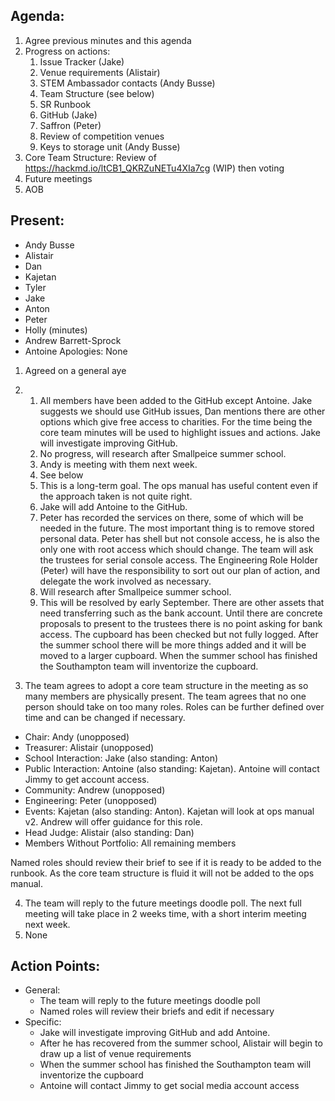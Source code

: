## Agenda:
1.	Agree previous minutes and this agenda
2.	Progress on actions: 
    1.	Issue Tracker (Jake)
    2.	Venue requirements (Alistair)
    3.	STEM Ambassador contacts (Andy Busse)
    4.	Team Structure (see below)
    5.	SR Runbook
    6.	GitHub (Jake)
    7.	Saffron (Peter)
    8.	Review of competition venues
    9.	Keys to storage unit (Andy Busse)
3.	Core Team Structure: Review of https://hackmd.io/ltCB1_QKRZuNETu4XIa7cg (WIP) then voting
4.	Future meetings
5.	AOB

## Present:
- Andy Busse
- Alistair
- Dan
- Kajetan
- Tyler
- Jake
- Anton
- Peter
- Holly (minutes)
- Andrew Barrett-Sprock
- Antoine
Apologies: None

1.	Agreed on a general aye
2.	
    1. All members have been added to the GitHub except Antoine. Jake suggests we should use GitHub issues, Dan mentions there are other options which give free access to charities. For the time being the core team minutes will be used to highlight issues and actions. Jake will investigate improving GitHub. 
    2. No progress, will research after Smallpeice summer school.
    3. Andy is meeting with them next week.
    4. See below
    5.  This is a long-term goal. The ops manual has useful content even if the approach taken is not quite right. 
    6.  Jake will add Antoine to the GitHub.
    7.  Peter has recorded the services on there, some of which will be needed in the future. The most important thing is to remove stored personal data. Peter has shell but not console access, he is also the only one with root access which should change. The team will ask the trustees for serial console access. The Engineering Role Holder (Peter) will have the responsibility to sort out our plan of action, and delegate the work involved as necessary.
    8. Will research after Smallpeice summer school.
    9. This will be resolved by early September. There are other assets that need transferring such as the bank account. Until there are concrete proposals to present to the trustees there is no point asking for bank access. The cupboard has been checked but not fully logged. After the summer school there will be more things added and it will be moved to a larger cupboard. When the summer school has finished the Southampton team will inventorize the cupboard. 

3.	The team agrees to adopt a core team structure in the meeting as so many members are physically present. The team agrees that no one person should take on too many roles. Roles can be further defined over time and can be changed if necessary.
- Chair: Andy (unopposed)
- Treasurer: Alistair (unopposed)
- School Interaction: Jake (also standing: Anton)
- Public Interaction: Antoine (also standing: Kajetan). Antoine will contact Jimmy to get account access.
- Community: Andrew (unopposed)
- Engineering: Peter (unopposed)
- Events: Kajetan (also standing: Anton). Kajetan will look at ops manual v2. Andrew will offer guidance for this role.
- Head Judge: Alistair (also standing: Dan)
- Members Without Portfolio: All remaining members

Named roles should review their brief to see if it is ready to be added to the runbook. As the core team structure is fluid it will not be added to the ops manual.

4.	The team will reply to the future meetings doodle poll. The next full meeting will take place in 2 weeks time, with a short interim meeting next week.
5.	None

## Action Points:
- General:
  - The team will reply to the future meetings doodle poll
  - Named roles will review their briefs and edit if necessary
- Specific:
  - Jake will investigate improving GitHub and add Antoine.
  - After he has recovered from the summer school, Alistair will begin to draw up a list of venue requirements
  - When the summer school has finished the Southampton team will inventorize the cupboard
  - Antoine will contact Jimmy to get social media account access
